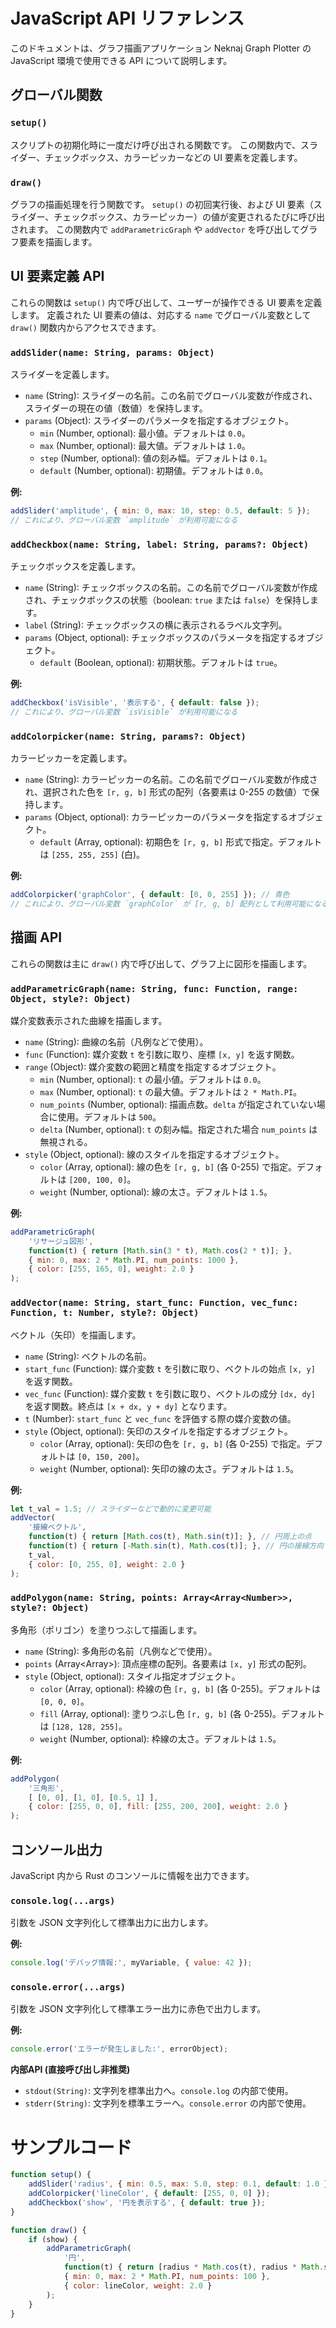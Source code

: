 # JavaScript API リファレンス

このドキュメントは、グラフ描画アプリケーション Neknaj Graph Plotter の JavaScript 環境で使用できる API について説明します。

## グローバル関数

### `setup()`

スクリプトの初期化時に一度だけ呼び出される関数です。
この関数内で、スライダー、チェックボックス、カラーピッカーなどの UI 要素を定義します。

### `draw()`

グラフの描画処理を行う関数です。
`setup()` の初回実行後、および UI 要素（スライダー、チェックボックス、カラーピッカー）の値が変更されるたびに呼び出されます。
この関数内で `addParametricGraph` や `addVector` を呼び出してグラフ要素を描画します。

## UI 要素定義 API

これらの関数は `setup()` 内で呼び出して、ユーザーが操作できる UI 要素を定義します。
定義された UI 要素の値は、対応する `name` でグローバル変数として `draw()` 関数内からアクセスできます。

### `addSlider(name: String, params: Object)`

スライダーを定義します。

*   `name` (String): スライダーの名前。この名前でグローバル変数が作成され、スライダーの現在の値（数値）を保持します。
*   `params` (Object): スライダーのパラメータを指定するオブジェクト。
    *   `min` (Number, optional): 最小値。デフォルトは `0.0`。
    *   `max` (Number, optional): 最大値。デフォルトは `1.0`。
    *   `step` (Number, optional): 値の刻み幅。デフォルトは `0.1`。
    *   `default` (Number, optional): 初期値。デフォルトは `0.0`。

**例:**

```js
addSlider('amplitude', { min: 0, max: 10, step: 0.5, default: 5 });
// これにより、グローバル変数 `amplitude` が利用可能になる
```

### `addCheckbox(name: String, label: String, params?: Object)`

チェックボックスを定義します。

*   `name` (String): チェックボックスの名前。この名前でグローバル変数が作成され、チェックボックスの状態（boolean: `true` または `false`）を保持します。
*   `label` (String): チェックボックスの横に表示されるラベル文字列。
*   `params` (Object, optional): チェックボックスのパラメータを指定するオブジェクト。
    *   `default` (Boolean, optional): 初期状態。デフォルトは `true`。

**例:**

```js
addCheckbox('isVisible', '表示する', { default: false });
// これにより、グローバル変数 `isVisible` が利用可能になる
```

### `addColorpicker(name: String, params?: Object)`

カラーピッカーを定義します。

*   `name` (String): カラーピッカーの名前。この名前でグローバル変数が作成され、選択された色を `[r, g, b]` 形式の配列（各要素は 0-255 の数値）で保持します。
*   `params` (Object, optional): カラーピッカーのパラメータを指定するオブジェクト。
    *   `default` (Array<Number>, optional): 初期色を `[r, g, b]` 形式で指定。デフォルトは `[255, 255, 255]` (白)。

**例:**

```js
addColorpicker('graphColor', { default: [0, 0, 255] }); // 青色
// これにより、グローバル変数 `graphColor` が [r, g, b] 配列として利用可能になる
```

## 描画 API

これらの関数は主に `draw()` 内で呼び出して、グラフ上に図形を描画します。

### `addParametricGraph(name: String, func: Function, range: Object, style?: Object)`

媒介変数表示された曲線を描画します。

*   `name` (String): 曲線の名前（凡例などで使用）。
*   `func` (Function): 媒介変数 `t` を引数に取り、座標 `[x, y]` を返す関数。
*   `range` (Object): 媒介変数の範囲と精度を指定するオブジェクト。
    *   `min` (Number, optional): `t` の最小値。デフォルトは `0.0`。
    *   `max` (Number, optional): `t` の最大値。デフォルトは `2 * Math.PI`。
    *   `num_points` (Number, optional): 描画点数。`delta` が指定されていない場合に使用。デフォルトは `500`。
    *   `delta` (Number, optional): `t` の刻み幅。指定された場合 `num_points` は無視される。
*   `style` (Object, optional): 線のスタイルを指定するオブジェクト。
    *   `color` (Array<Number>, optional): 線の色を `[r, g, b]` (各 0-255) で指定。デフォルトは `[200, 100, 0]`。
    *   `weight` (Number, optional): 線の太さ。デフォルトは `1.5`。

**例:**

```js
addParametricGraph(
    'リサージュ図形',
    function(t) { return [Math.sin(3 * t), Math.cos(2 * t)]; },
    { min: 0, max: 2 * Math.PI, num_points: 1000 },
    { color: [255, 165, 0], weight: 2.0 }
);
```

### `addVector(name: String, start_func: Function, vec_func: Function, t: Number, style?: Object)`

ベクトル（矢印）を描画します。

*   `name` (String): ベクトルの名前。
*   `start_func` (Function): 媒介変数 `t` を引数に取り、ベクトルの始点 `[x, y]` を返す関数。
*   `vec_func` (Function): 媒介変数 `t` を引数に取り、ベクトルの成分 `[dx, dy]` を返す関数。終点は `[x + dx, y + dy]` となります。
*   `t` (Number): `start_func` と `vec_func` を評価する際の媒介変数の値。
*   `style` (Object, optional): 矢印のスタイルを指定するオブジェクト。
    *   `color` (Array<Number>, optional): 矢印の色を `[r, g, b]` (各 0-255) で指定。デフォルトは `[0, 150, 200]`。
    *   `weight` (Number, optional): 矢印の線の太さ。デフォルトは `1.5`。

**例:**

```js
let t_val = 1.5; // スライダーなどで動的に変更可能
addVector(
    '接線ベクトル',
    function(t) { return [Math.cos(t), Math.sin(t)]; }, // 円周上の点
    function(t) { return [-Math.sin(t), Math.cos(t)]; }, // 円の接線方向
    t_val,
    { color: [0, 255, 0], weight: 2.0 }
);
```

### `addPolygon(name: String, points: Array<Array<Number>>, style?: Object)`

多角形（ポリゴン）を塗りつぶして描画します。

*   `name` (String): 多角形の名前（凡例などで使用）。
*   `points` (Array<Array<Number>>): 頂点座標の配列。各要素は `[x, y]` 形式の配列。
*   `style` (Object, optional): スタイル指定オブジェクト。
    *   `color` (Array<Number>, optional): 枠線の色 `[r, g, b]` (各 0-255)。デフォルトは `[0, 0, 0]`。
    *   `fill` (Array<Number>, optional): 塗りつぶし色 `[r, g, b]` (各 0-255)。デフォルトは `[128, 128, 255]`。
    *   `weight` (Number, optional): 枠線の太さ。デフォルトは `1.5`。

**例:**

```js
addPolygon(
    '三角形',
    [ [0, 0], [1, 0], [0.5, 1] ],
    { color: [255, 0, 0], fill: [255, 200, 200], weight: 2.0 }
);
```

## コンソール出力

JavaScript 内から Rust のコンソールに情報を出力できます。

### `console.log(...args)`

引数を JSON 文字列化して標準出力に出力します。

**例:**

```js
console.log('デバッグ情報:', myVariable, { value: 42 });
```

### `console.error(...args)`

引数を JSON 文字列化して標準エラー出力に赤色で出力します。

**例:**

```js
console.error('エラーが発生しました:', errorObject);
```
**内部API (直接呼び出し非推奨)**

*   `stdout(String)`: 文字列を標準出力へ。`console.log` の内部で使用。
*   `stderr(String)`: 文字列を標準エラーへ。`console.error` の内部で使用。


# サンプルコード

```js
function setup() {
    addSlider('radius', { min: 0.5, max: 5.0, step: 0.1, default: 1.0 });
    addColorpicker('lineColor', { default: [255, 0, 0] });
    addCheckbox('show', '円を表示する', { default: true });
}

function draw() {
    if (show) {
        addParametricGraph(
            '円',
            function(t) { return [radius * Math.cos(t), radius * Math.sin(t)]; },
            { min: 0, max: 2 * Math.PI, num_points: 100 },
            { color: lineColor, weight: 2.0 }
        );
    }
}
```